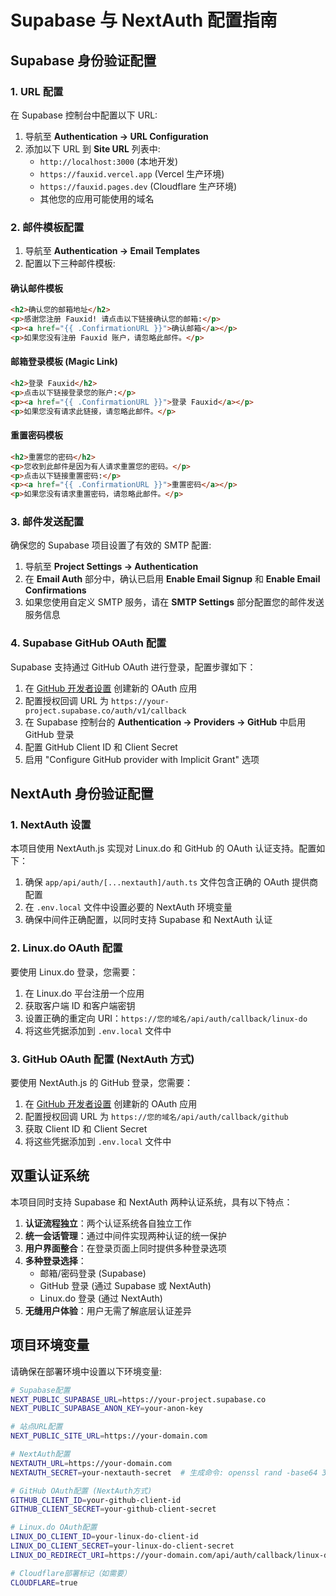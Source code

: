 # Supabase 与 NextAuth 配置指南

## Supabase 身份验证配置

### 1. URL 配置

在 Supabase 控制台中配置以下 URL:

1. 导航至 **Authentication → URL Configuration**
2. 添加以下 URL 到 **Site URL** 列表中:
   - `http://localhost:3000` (本地开发)
   - `https://fauxid.vercel.app` (Vercel 生产环境)
   - `https://fauxid.pages.dev` (Cloudflare 生产环境)
   - 其他您的应用可能使用的域名

### 2. 邮件模板配置

1. 导航至 **Authentication → Email Templates**
2. 配置以下三种邮件模板:

#### 确认邮件模板

```html
<h2>确认您的邮箱地址</h2>
<p>感谢您注册 Fauxid! 请点击以下链接确认您的邮箱:</p>
<p><a href="{{ .ConfirmationURL }}">确认邮箱</a></p>
<p>如果您没有注册 Fauxid 账户，请忽略此邮件。</p>
```

#### 邮箱登录模板 (Magic Link)

```html
<h2>登录 Fauxid</h2>
<p>点击以下链接登录您的账户:</p>
<p><a href="{{ .ConfirmationURL }}">登录 Fauxid</a></p>
<p>如果您没有请求此链接，请忽略此邮件。</p>
```

#### 重置密码模板

```html
<h2>重置您的密码</h2>
<p>您收到此邮件是因为有人请求重置您的密码。</p>
<p>点击以下链接重置密码:</p>
<p><a href="{{ .ConfirmationURL }}">重置密码</a></p>
<p>如果您没有请求重置密码，请忽略此邮件。</p>
```

### 3. 邮件发送配置

确保您的 Supabase 项目设置了有效的 SMTP 配置:

1. 导航至 **Project Settings → Authentication**
2. 在 **Email Auth** 部分中，确认已启用 **Enable Email Signup** 和 **Enable Email Confirmations**
3. 如果您使用自定义 SMTP 服务，请在 **SMTP Settings** 部分配置您的邮件发送服务信息

### 4. Supabase GitHub OAuth 配置

Supabase 支持通过 GitHub OAuth 进行登录，配置步骤如下：

1. 在 [GitHub 开发者设置](https://github.com/settings/developers) 创建新的 OAuth 应用
2. 配置授权回调 URL 为 `https://your-project.supabase.co/auth/v1/callback`
3. 在 Supabase 控制台的 **Authentication → Providers → GitHub** 中启用 GitHub 登录
4. 配置 GitHub Client ID 和 Client Secret
5. 启用 "Configure GitHub provider with Implicit Grant" 选项

## NextAuth 身份验证配置

### 1. NextAuth 设置

本项目使用 NextAuth.js 实现对 Linux.do 和 GitHub 的 OAuth 认证支持。配置如下：

1. 确保 `app/api/auth/[...nextauth]/auth.ts` 文件包含正确的 OAuth 提供商配置
2. 在 `.env.local` 文件中设置必要的 NextAuth 环境变量
3. 确保中间件正确配置，以同时支持 Supabase 和 NextAuth 认证

### 2. Linux.do OAuth 配置

要使用 Linux.do 登录，您需要：

1. 在 Linux.do 平台注册一个应用
2. 获取客户端 ID 和客户端密钥
3. 设置正确的重定向 URI：`https://您的域名/api/auth/callback/linux-do`
4. 将这些凭据添加到 `.env.local` 文件中

### 3. GitHub OAuth 配置 (NextAuth 方式)

要使用 NextAuth.js 的 GitHub 登录，您需要：

1. 在 [GitHub 开发者设置](https://github.com/settings/developers) 创建新的 OAuth 应用
2. 配置授权回调 URL 为 `https://您的域名/api/auth/callback/github`
3. 获取 Client ID 和 Client Secret
4. 将这些凭据添加到 `.env.local` 文件中

## 双重认证系统

本项目同时支持 Supabase 和 NextAuth 两种认证系统，具有以下特点：

1. **认证流程独立**：两个认证系统各自独立工作
2. **统一会话管理**：通过中间件实现两种认证的统一保护
3. **用户界面整合**：在登录页面上同时提供多种登录选项
4. **多种登录选择**：
   - 邮箱/密码登录 (Supabase)
   - GitHub 登录 (通过 Supabase 或 NextAuth)
   - Linux.do 登录 (通过 NextAuth)
5. **无缝用户体验**：用户无需了解底层认证差异

## 项目环境变量

请确保在部署环境中设置以下环境变量:

```bash
# Supabase配置
NEXT_PUBLIC_SUPABASE_URL=https://your-project.supabase.co
NEXT_PUBLIC_SUPABASE_ANON_KEY=your-anon-key

# 站点URL配置
NEXT_PUBLIC_SITE_URL=https://your-domain.com

# NextAuth配置
NEXTAUTH_URL=https://your-domain.com
NEXTAUTH_SECRET=your-nextauth-secret  # 生成命令: openssl rand -base64 32

# GitHub OAuth配置 (NextAuth方式)
GITHUB_CLIENT_ID=your-github-client-id
GITHUB_CLIENT_SECRET=your-github-client-secret

# Linux.do OAuth配置
LINUX_DO_CLIENT_ID=your-linux-do-client-id
LINUX_DO_CLIENT_SECRET=your-linux-do-client-secret
LINUX_DO_REDIRECT_URI=https://your-domain.com/api/auth/callback/linux-do

# Cloudflare部署标记（如需要）
CLOUDFLARE=true
```
